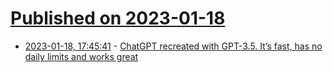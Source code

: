# [Published on 2023-01-18](index.md)

* [2023-01-18, 17:45:41](https://news.ycombinator.com/item?id=34430092) - [ChatGPT recreated with GPT-3.5. It’s fast, has no daily limits and works great](https://github.com/karfly/chatgpt_telegram_bot)
